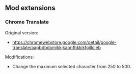 ## Mod extensions

### Chrome Translate
Original version:
- https://chromewebstore.google.com/detail/google-translate/aapbdbdomjkkjkaonfhkkikfgjllcleb

Modifications:
- Change the maximum selected character from 250 to 500.